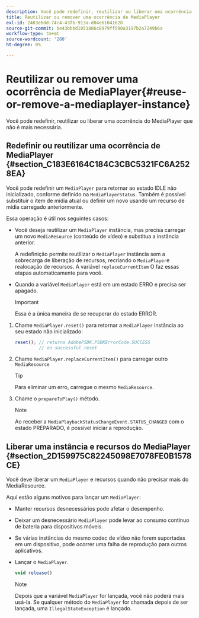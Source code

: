 ```yaml
---
description: Você pode redefinir, reutilizar ou liberar uma ocorrência do MediaPlayer que não é mais necessária.
title: Reutilizar ou remover uma ocorrência de MediaPlayer
exl-id: 2403e6dd-74c4-43fb-913a-d04e61041628
source-git-commit: be43bbbd1051886c8979ff590a3197b2a7249b6a
workflow-type: tm+mt
source-wordcount: '288'
ht-degree: 0%

---
```


# Reutilizar ou remover uma ocorrência de MediaPlayer{#reuse-or-remove-a-mediaplayer-instance}

Você pode redefinir, reutilizar ou liberar uma ocorrência do MediaPlayer que não é mais necessária.

## Redefinir ou reutilizar uma ocorrência de MediaPlayer {#section_C183E6164C184C3CBC5321FC6A2528EA}

Você pode redefinir um `MediaPlayer` para retornar ao estado IDLE não inicializado, conforme definido na `MediaPlayerStatus`. Também é possível substituir o item de mídia atual ou definir um novo usando um recurso de mídia carregado anteriormente.

Essa operação é útil nos seguintes casos:

* Você deseja reutilizar um `MediaPlayer` instância, mas precisa carregar um novo `MediaResource` (conteúdo de vídeo) e substitua a instância anterior.

   A redefinição permite reutilizar o `MediaPlayer` instância sem a sobrecarga de liberação de recursos, recriando o `MediaPlayer`e realocação de recursos. A variável `replaceCurrentItem` O faz essas etapas automaticamente para você.

* Quando a variável `MediaPlayer` está em um estado ERRO e precisa ser apagado.

   >[!IMPORTANT]
   >
   >Essa é a única maneira de se recuperar do estado ERROR.

1. Chame `MediaPlayer.reset()` para retornar a `MediaPlayer` instância ao seu estado não inicializado:

   ```js
   reset(); // returns AdobePSDK.PSDKErrorCode.SUCCESS 
            // on successful reset
   ```

1. Chame `MediaPlayer.replaceCurrentItem()` para carregar outro `MediaResource`

   >[!TIP]
   >
   >Para eliminar um erro, carregue o mesmo `MediaResource`.

1. Chame o `prepareToPlay()` método.

   >[!NOTE]
   >
   >Ao receber a `MediaPlaybackStatusChangeEvent.STATUS_CHANGED` com o estado PREPARADO, é possível iniciar a reprodução.

## Liberar uma instância e recursos do MediaPlayer {#section_2D159975C82245098E7078FE0B1578CE}

Você deve liberar um `MediaPlayer` e recursos quando não precisar mais do MediaResource.

Aqui estão alguns motivos para lançar um `MediaPlayer`:

* Manter recursos desnecessários pode afetar o desempenho.
* Deixar um desnecessário `MediaPlayer` pode levar ao consumo contínuo de bateria para dispositivos móveis.
* Se várias instâncias do mesmo codec de vídeo não forem suportadas em um dispositivo, pode ocorrer uma falha de reprodução para outros aplicativos.

* Lançar o `MediaPlayer`.

   ```js
   void release()
   ```

   >[!NOTE]
   >
   >Depois que a variável `MediaPlayer` for lançada, você não poderá mais usá-la. Se qualquer método do `MediaPlayer` for chamada depois de ser lançada, uma `IllegalStateException` é lançado.
